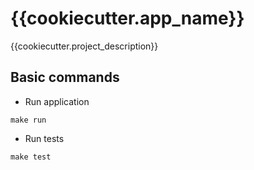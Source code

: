 # {{cookiecutter.app_name}}

{{cookiecutter.project_description}}

## Basic commands
* Run application
```shell
make run
```
* Run tests
```shell
make test
```
